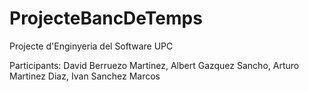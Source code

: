 ProjecteBancDeTemps
===================

Projecte d'Enginyeria del Software UPC

Participants: David Berruezo Martinez, Albert Gazquez Sancho, Arturo Martinez Diaz, Ivan Sanchez Marcos
